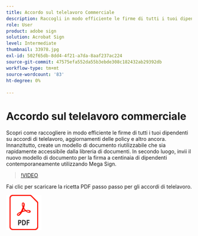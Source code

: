 ```yaml
---
title: Accordo sul telelavoro Commerciale
description: Raccogli in modo efficiente le firme di tutti i tuoi dipendenti sugli accordi di telelavoro
role: User
product: adobe sign
solution: Acrobat Sign
level: Intermediate
thumbnail: 33978.jpg
exl-id: 502f65db-8dd4-4f21-a7da-8aaf237ac224
source-git-commit: 47575efa552da55b3ebde308c182432ab29392db
workflow-type: tm+mt
source-wordcount: '83'
ht-degree: 0%

---
```


# Accordo sul telelavoro commerciale

Scopri come raccogliere in modo efficiente le firme di tutti i tuoi dipendenti su accordi di telelavoro, aggiornamenti delle policy e altro ancora. Innanzitutto, create un modello di documento riutilizzabile che sia rapidamente accessibile dalla libreria di documenti. In secondo luogo, invii il nuovo modello di documento per la firma a centinaia di dipendenti contemporaneamente utilizzando Mega Sign.

>[!VIDEO](https://video.tv.adobe.com/v/33978?hidetitle=true)

Fai clic per scaricare la ricetta PDF passo passo per gli accordi di telelavoro.

[![Download PDF Recipe](../assets/acrobat_PDF_96.png)](../assets/UseCaseRecipe-EN-UsingMegaSign.pdf)
